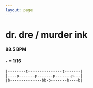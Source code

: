 ```yaml
---
layout: page
---
```


# dr. dre / murder ink

#### 88.5 BPM
#### `-` = 1/16

```
|--------t---------------t-------|
|----p-------p-------p-------p---|
|b--------------bb-b-------b----b|
```
